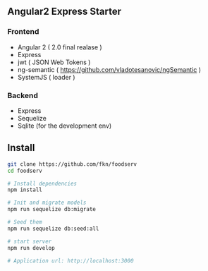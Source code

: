 ## Angular2 Express Starter

### Frontend
- Angular 2 ( 2.0 final realase )
- Express
- jwt ( JSON Web Tokens )
- ng-semantic ( https://github.com/vladotesanovic/ngSemantic )
- SystemJS ( loader )

### Backend
- Express
- Sequelize
- Sqlite (for the development env)

## Install
```bash
git clone https://github.com/fkn/foodserv
cd foodserv

# Install dependencies
npm install

# Init and migrate models
npm run sequelize db:migrate

# Seed them
npm run sequelize db:seed:all

# start server
npm run develop

# Application url: http://localhost:3000
```